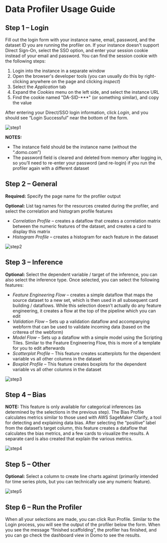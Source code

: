<!--
    Right-Click > Open With > Markdown Preview
-->

# Data Profiler Usage Guide

## Step 1 – Login

Fill out the login form with your instance name, email, password, and the dataset ID you are running the profiler on. If your instance doesn't support Direct Sign-On, select the SSO option, and enter your session cookie instead of your email and password. You can find the session cookie with the following steps:
1. Login into the instance in a separate window
1. Open the browser's developer tools (you can usually do this by right-clicking anywhere on the page and clicking *inspect*)
1. Select the *Application* tab
1. Expand the *Cookies* menu on the left side, and select the instance URL
1. Find the cookie named "DA-SID-***" (or something similar), and copy the value

After entering your Direct/SSO login information, click *Login*, and you should see “Login Successful” near the bottom of the form.

![step1](./imgs/step1.png)

**NOTES:**
* The instance field should be the instance name (without the “.domo.com”)
* The password field is cleared and deleted from memory after logging in, so you’ll need to re-enter your password (and re-login) if you run the profiler again with a different dataset

## Step 2 – General

**Required:** Specify the page name for the profiler output

**Optional:** List tag names for the resources created during the profiler, and select the correlation and histogram profile features
* *Correlation Profile* – creates a dataflow that creates a correlation matrix between the numeric features of the dataset, and creates a card to display this matrix
* *Histogram Profile* – creates a histogram for each feature in the dataset

![step2](./imgs/step2.png)

## Step 3 – Inference

**Optional:** Select the dependent variable / target of the inference, you can also select the inference type. Once selected, you can select the following features:
* *Feature Engineering Flow* – creates a simple dataflow that maps the source dataset to a new set, which is then used in all subsequent card building / dataflows. While this selection doesn’t actually do any feature engineering, it creates a flow at the top of the pipeline which you can edit
* *Validation Flow* – Sets up a validation dataflow and accompanying webform that can be used to validate incoming data (based on the criterea of the webform)
* *Model Flow* – Sets up a dataflow with a simple model using the Scripting Tiles. Similar to the Feature Engineering Flow, this is more of a template for you to edit afterwards
* *Scatterplot Profile* – This feature creates scatterplots for the dependent variable vs all other columns in the dataset
* *Boxplot Profile* – This feature creates boxplots for the dependent variable vs all other columns in the dataset

![step3](./imgs/step3.png)

## Step 4 – Bias

**NOTE:** This feature is only available for categorical inferences (as determined by the selections in the previous step). The Bias Profile calculates metrics similar to those used with AWS SageMaker Clarify, a tool for detecting and explaining data bias. After selecting the “positive” label from the dataset’s target column, this feature creates a dataflow that calculates the bias metrics, and a few cards to visualize the results. A separate card is also created that explain the various metrics.

![step4](./imgs/step4.png)

## Step 5 – Other

**Optional:** Select a column to create line charts against (primarily intended for time series plots, but you can technically use any numeric feature).

![step5](./imgs/step5.png)

## Step 6 – Run the Profiler

When all your selections are made, you can click Run Profile. Similar to the Login process, you will see the output of the profiler below the form. When you see the message “finished scaffolding”, the profiler has finished, and you can go check the dashboard view in Domo to see the results.